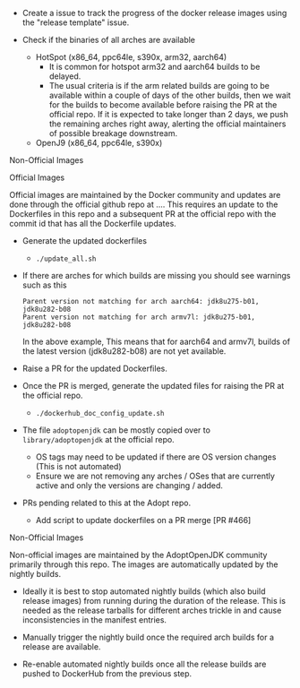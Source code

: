 

* Create a issue to track the progress of the docker release images using the "release template" issue.

* Check if the binaries of all arches are available
  * HotSpot (x86_64, ppc64le, s390x, arm32, aarch64)
    - It is common for hotspot arm32 and aarch64 builds to be delayed. 
	- The usual criteria is if the arm related builds are going to be available within a couple of days of the other builds, then we wait for the builds to become available before raising the PR at the official repo. If it is expected to take longer than 2 days, we push the remaining arches right away, alerting the official maintainers of possible breakage downstream.
  * OpenJ9  (x86_64, ppc64le, s390x)

Non-Official Images


Official Images

Official images are maintained by the Docker community and updates are done through the official github repo at .... This requires an update to the Dockerfiles in this repo and a subsequent PR at the official repo with the commit id that has all the Dockerfile updates.

  * Generate the updated dockerfiles
    - `./update_all.sh`

  * If there are arches for which builds are missing you should see warnings such as this
    ```
    Parent version not matching for arch aarch64: jdk8u275-b01, jdk8u282-b08
    Parent version not matching for arch armv7l: jdk8u275-b01, jdk8u282-b08
    ```

    In the above example, This means that for aarch64 and armv7l, builds of the latest version (jdk8u282-b08) are not yet available.

  * Raise a PR for the updated Dockerfiles.

  * Once the PR is merged, generate the updated files for raising the PR at the official repo.
    - `./dockerhub_doc_config_update.sh`

  * The file `adoptopenjdk` can be mostly copied over to `library/adoptopenjdk` at the official repo. 
    - OS tags may need to be updated if there are OS version changes (This is not automated)
    - Ensure we are not removing any arches / OSes that are currently active and only the versions are changing / added.

  * PRs pending related to this at the Adopt repo.
    - Add script to update dockerfiles on a PR merge [PR #466]


Non-Official Images

Non-official images are maintained by the AdoptOpenJDK community primarily through this repo. The images are automatically updated by the nightly builds.

  * Ideally it is best to stop automated nightly builds (which also build release images) from running during the duration of the release. This is needed as the release tarballs for different arches trickle in and cause inconsistencies in the manifest entries.

  * Manually trigger the nightly build once the required arch builds for a release are available.

  * Re-enable automated nightly builds once all the release builds are pushed to DockerHub from the previous step.
